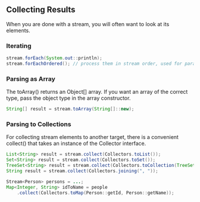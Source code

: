 ## Collecting Results

When you are done with a stream, you will often want to look at its elements.

### Iterating

```java
stream.forEach(System.out::println);
stream.forEachOrdered(); // process them in stream order, used for parallel streams
```

### Parsing as Array

The toArray() returns an Object[] array. If you want an array of the correct type, pass the object type in the array constructor.

```java
String[] result = stream.toArray(String[]::new);
```

### Parsing to Collections

For collecting stream elements to another target, there is a convenient collect() that takes an instance of the Collector interface.

```java
List<String> result = stream.collect(Collectors.toList());
Set<String> result = stream.collect(Collectors.toSet());
TreeSet<String> result = stream.collect(Collectors.toCollection(TreeSet::new));
String result = stream.collect(Collectors.joining(", "));
```

```java
Stream<Person> persons = ...;
Map<Integer, String> idToName = people
    .collect(Collectors.toMap(Person::getId, Person::getName));
```
